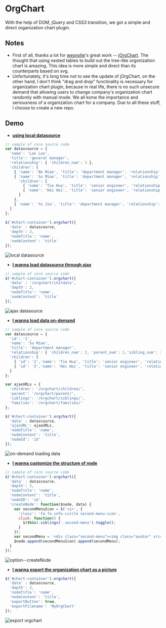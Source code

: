 # OrgChart
With the help of DOM, jQuery and CSS3 transition, we got a simple and direct organization chart plugin.

## Notes
- First of all, thanks a lot for [wesnolte](https://github.com/wesnolte)'s great work -- [jOrgChart](https://github.com/wesnolte/jOrgChart). The thought that using nested tables to build out the tree-like orgonization chart is amazing. This idea is more simple and direct than its counterparts based on svg.
- Unfortunately, it's long time not to see the update of jOrgChart. on the other hand, I don't think "drag and drop" functinality is necessary for organization chart plugin, because in real life, there is no such unsecure demand that allowing users to change company's organization chart randomly with manual mode. We all konw the importance and seriousness of a organization chart for a company. Due to all these stuff, I choose to create a new repo.

## Demo
- **[using local datasource](http://dabeng.github.io/OrgChart/local-datasource/)**
```js
// sample of core source code
var datascource = {
  'name': 'Lao Lao',
  'title': 'general manager',
  'relationship': { 'children_num': 3 },
  'children': [
    { 'name': 'Bo Miao', 'title': 'department manager', 'relationship': { 'children_num': 0, 'parent_num': 1,'sibling_num': 2 }},
    { 'name': 'Su Miao', 'title': 'department manager', 'relationship': { 'children_num': 2, 'parent_num': 1,'sibling_num': 2 },
      'children': [
        { 'name': 'Tie Hua', 'title': 'senior engineer', 'relationship': { 'children_num': 0, 'parent_num': 1,'sibling_num': 1 }},
        { 'name': 'Hei Hei', 'title': 'senior engineer', 'relationship': { 'children_num': 0, 'parent_num': 1,'sibling_num': 1 }}
      ]
    },
    { 'name': 'Yu Jie', 'title': 'department manager', 'relationship': { 'children_num': 0, 'parent_num': 1,'sibling_num': 2 }}
  ]
};
    
$('#chart-container').orgchart({
  'data' : datascource,
  'depth': 2,
  'nodeTitle': 'name',
  'nodeContent': 'title'
});
```
![local datasource](http://dabeng.github.io/OrgChart/local-datasource/recorder.gif)

- **[I wanna load datasource through ajax](http://dabeng.github.io/OrgChart/ajax-datasource/)**
```js
// sample of core source code
$('#chart-container').orgchart({
  'data' : '/orgchart/initdata',
  'depth': 2,
  'nodeTitle': 'name',
  'nodeContent': 'title'
});
```
![ajax datasource](http://dabeng.github.io/OrgChart/ajax-datasource/recorder.gif)

- **[I wanna load data on-demand](http://dabeng.github.io/OrgChart/ondemand-loading-data/)**
```js
// sample of core source code
var datascource = {
  'id': '1',
  'name': 'Su Miao',
  'title': 'department manager',
  'relationship': { 'children_num': 2, 'parent_num': 1,'sibling_num': 2 },
  'children': [
    { 'id': '2','name': 'Tie Hua', 'title': 'senior engineer', 'relationship': { 'children_num': 0, 'parent_num': 1,'sibling_num': 1 }},
    { 'id': '3','name': 'Hei Hei', 'title': 'senior engineer', 'relationship': { 'children_num': 2, 'parent_num': 1,'sibling_num': 1 }}
  ]
};

var ajaxURLs = {
  'children': '/orgchart/children/',
  'parent': '/orgchart/parent/',
  'siblings': '/orgchart/siblings/',
  'families': '/orgchart/families/' 
};

$('#chart-container').orgchart({
  'data' : datascource,
  'ajaxURL': ajaxURLs,
  'nodeTitle': 'name',
  'nodeContent': 'title',
  'nodeId': 'id'
});
```
![on-demand loading data](http://dabeng.github.io/OrgChart/ondemand-loading-data/recorder.gif)

- **[I wanna customize the structure of node](http://dabeng.github.io/OrgChart/option-createNode/)**
```js
// sample of core source code
$('#chart-container').orgchart({
  'data' : datascource,
  'depth': 2,
  'nodeTitle': 'name',
  'nodeContent': 'title',
  'nodeID': 'id',
  'createNode': function($node, data) {
    var secondMenuIcon = $('<i>', {
      'class': 'fa fa-info-circle second-menu-icon',
      click: function() {
        $(this).siblings('.second-menu').toggle();
      }
    });
    var secondMenu = '<div class="second-menu"><img class="avatar" src="../img/avatar/' + data.id + '.jpg"></div>';
    $node.append(secondMenuIcon).append(secondMenu);
  }
});
```
![option--createNode](http://dabeng.github.io/OrgChart/option-createNode/recorder.gif)

- **[I wanna export the organization chart as a picture](http://dabeng.github.io/OrgChart/export-orgchar/)**
```js
$('#chart-container').orgchart({
  'data' : datascource,
  'depth': 2,
  'nodeTitle': 'name',
  'nodeContent': 'title',
  'exportButton': true,
  'exportFilename': 'MyOrgChart'
});
``` 
![export orgchart](http://dabeng.github.io/OrgChart/export-orgchart/recorder.gif)
